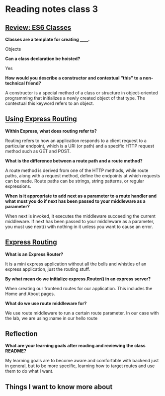 # Reading notes class 3

## [Review: ES6 Classes](https://developer.mozilla.org/en-US/docs/Web/JavaScript/Reference/Classes)

**Classes are a template for creating ____.**

Objects

**Can a class declaration be hoisted?**

Yes

**How would you describe a constructor and contextual “this” to a non-technical friend?**

A constructor is a special method of a class or structure in object-oriented programming that initializes a newly created object of that type. The contextual this keyword refers to an object.

## [Using Express Routing](https://expressjs.com/en/guide/routing.html)

**Within Express, what does routing refer to?**

Routing refers to how an application responds to a client request to a particular endpoint, which is a URI (or path) and a specific HTTP request method such as GET and POST.

**What is the difference between a route path and a route method?**

A route method is derived from one of the HTTP methods, while route paths, along with a request method, define the endpoints at which requests can be made. Route paths can be strings, string patterns, or regular expressions.

**When is it appropriate to add next as a parameter to a route handler and what must you do if next has been passed to your middleware as a parameter?**

When next is invoked, it executes the middleware succeeding the current middleware. If next has been passed to your middleware as a parameter, you must use next() with nothing in it unless you want to cause an error.

## [Express Routing](https://www.digitalocean.com/community/tutorials/learn-to-use-the-new-router-in-expressjs-4)

**What is an Express Router?**

It is a mini express application without all the bells and whistles of an express application, just the routing stuff.

**By what mean do we initialize express.Router() in an express server?**

When creating our frontend routes for our application. This includes the Home and About pages.

**What do we use route middleware for?**

We use route middleware to run a certain route parameter. In our case with the lab, we are using :name in our hello route

## Reflection

**What are your learning goals after reading and reviewing the class README?**

My learning goals are to become aware and comfortable with backend just in general, but to be more specific, learning how to target routes and use them to do what I want.

## Things I want to know more about
